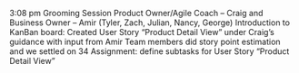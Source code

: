3:08 pm Grooming Session Product Owner/Agile Coach – Craig and Business Owner – Amir (Tyler, Zach, Julian, Nancy, George)
Introduction to KanBan board: Created User Story “Product Detail View” under Craig’s guidance with input from Amir
Team members did story point estimation and we settled on 34
Assignment: define subtasks for User Story “Product Detail View”
